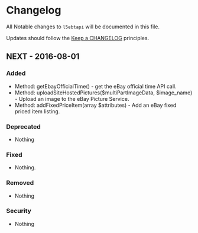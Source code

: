 # Changelog

All Notable changes to `l5ebtapi` will be documented in this file.

Updates should follow the [Keep a CHANGELOG](http://keepachangelog.com/) principles.

## NEXT - 2016-08-01

### Added
- Method: getEbayOfficialTime() - get the eBay official time API call.
- Method: uploadSiteHostedPictures($multiPartImageData, $image_name) - Upload an image to the eBay Picture Service.
- Method: addFixedPriceItem(array $attributes) - Add an eBay fixed priced item listing.

### Deprecated
- Nothing

### Fixed
- Nothing.

### Removed
- Nothing

### Security
- Nothing
